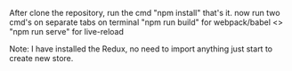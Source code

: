 After clone the repository,
run the cmd "npm install"
that's it.
now run two cmd's on separate tabs on terminal
"npm run build" for webpack/babel <> "npm run serve" for live-reload

Note: I have installed the Redux, no need to import anything just start to create new store.
